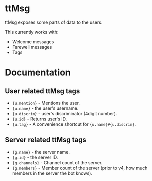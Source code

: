 <!--
Copyright (C) 2020 tt.bot dev team
 
This file is part of tt.bot.
 
tt.bot is free software: you can redistribute it and/or modify
it under the terms of the GNU Affero General Public License as published by
the Free Software Foundation, either version 3 of the License, or
(at your option) any later version.
 
tt.bot is distributed in the hope that it will be useful,
but WITHOUT ANY WARRANTY; without even the implied warranty of
MERCHANTABILITY or FITNESS FOR A PARTICULAR PURPOSE.  See the
GNU Affero General Public License for more details.
 
You should have received a copy of the GNU Affero General Public License
along with tt.bot.  If not, see <http://www.gnu.org/licenses/>.
-->
# ttMsg
ttMsg exposes some parts of data to the users.

This currently works with:
- Welcome messages
- Farewell messages
- Tags
# Documentation
## User related ttMsg tags
- `{u.mention}` - Mentions the user.
- `{u.name}` - the user's username.
- `{u.discrim}` - user's discriminator (4digit number).
- `{u.id}` - Returns user's ID.
- `{u.tag}` - A convenience shortcut for `{u.name}#{u.discrim}`.
## Server related ttMsg tags
- `{g.name}` - the server name.
- `{g.id}` - the server ID.
- `{g.channels}` - Channel count of the server.
- `{g.members}` - Member count of the server (prior to v4, how much members in the server the bot knows).